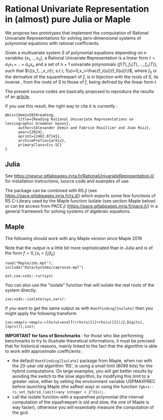 # Rational Univariate Representation in (almost) pure Julia or Maple

We propose two prototypes that implement the computation of Rational Univariate Representations for solving zero-dimensional systems of polynomial equations with rational coefficients.

Given a multivariate system $S$ of polynomial equations depending on $n$ variables $(x_1,..,x_n)$, a Rational Univariate Representation is a linear form $t=a_1x_1+..+a_nx_n$ and a set of $n+1$ univariate polynomials $\{f(T),f_1(T), ... ,f_n(T)\}$, such that $\{(x_1,..,x_n)\; s.t.\; f(u)=0,x_i=\frac{f_i(u)}{f_0(u)}\}$, where $f_0$ is the derivative of the squarefreepart of $f$, is in bijection with the roots of $S$, its inverse , from the roots of $S$ to those of $f$, being defined by the linear form $t$.

The present source codes are basically proposed to reproduce the results of an [article](https://arxiv.org/abs/2402.07141).

If you use this result, the right way to cite it is currently :

````
@misc{demin2024reading,
      title={Reading Rational Univariate Representations on lexicographic Groebner bases}, 
      author={Alexander Demin and Fabrice Rouillier and Joao Ruiz},
      year={2024},
      eprint={2402.07141},
      archivePrefix={arXiv},
      primaryClass={cs.SC}
}
````

## Julia 

See https://newrur.gitlabpages.inria.fr/RationalUnivariateRepresentation.jl/ for installation instructions, source code and examples of use.

The package can be combined with RS.jl (see https://pace.gitlabpages.inria.fr/rs.jl/) which exports 
some few functions of RS C-Library used by the Maple function Isolate (see section Maple below) or can be access 
from PACE.jl (https://pace.gitlabpages.inria.fr/pace.jl/) in a general framework for solving systems of algebraic equations.

## Maple

The following should work with any Maple version since Maple 2018

Note that the output is a little bit more sophisticated than in Julia and is of the form $f=0,[x_i=f_i/f_0]$

```
read("Maple/zds.mpl");
include("Data/Systems/caprasse.mpl")

ext,coo:=zds:-rur(sys)
```

You can also use the "isolate" function that will isolate the real roots of the system directly.
```
iso:=zds:-isolate(sys,vars):
```
If you want to get the same output as with `RootFinding[Isolate]` then you might apply the following transform 
```
iso:=map(v->map(u->lhs(u)=evalf((rhs(u)[1]+rhs(u)[2])/2,Digits),[op(v)]),iso);
```

**IMPORTANT for fans of Benchmarks** : for those who like performing benchmarks to try to illustrate theoretical informations, it must be precised that for historical reasons, mainly linked to the fact that the algorithm is able to work with approximate coefficients :  
- the default `RootFinding[Isolate]` package from Maple, when run with the 20-year old algorithm 'RS', is using a small limit (8096 bits) for the hybrid  computations. On large examples, you will get better results by avoiding the switch to the slow algorithm, by modifying this limit to a greater value, either by setting the environment variable USPMAXPREC before launching Maple (the saftest way) or using the function `fgbrs:-rs_set_hybrid_limit(<any integer < 2^31>);`.
- call the isolate function with a squarefree polynomial (the internal computation of the squafreepart is old and slow, the one of Maple is way faster), otherwise you will essentially measure the computation of the gcd.

